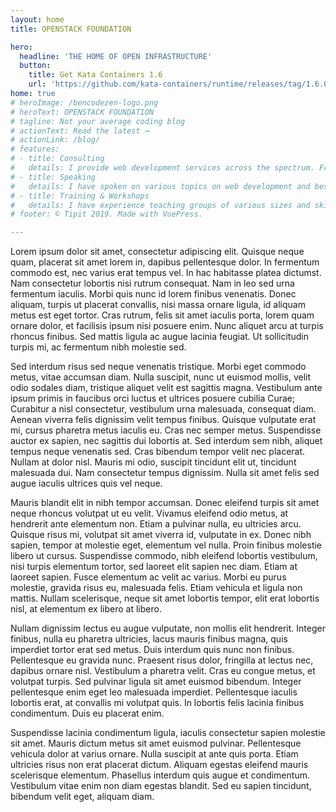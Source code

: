 ```yaml
---
layout: home
title: OPENSTACK FOUNDATION

hero:
  headline: 'THE HOME OF OPEN INFRASTRUCTURE'
  button:
    title: Get Kata Containers 1.6
    url: 'https://github.com/kata-containers/runtime/releases/tag/1.6.0'
home: true
# heroImage: /bencodezen-logo.png
# heroText: OPENSTACK FOUNDATION
# tagline: Not your average coding blog
# actionText: Read the latest →
# actionLink: /blog/
# features:
# - title: Consulting
#   details: I provide web development services across the spectrum. From taking design comps and creating a design system with modular & scalable CSS architecture to building single page applications with Vue.js. 
# - title: Speaking
#   details: I have spoken on various topics on web development and best practices. I'm always creating new topics as well, so please reach out if you'd like me to speak at your event!
# - title: Training & Workshops
#   details: I have experience teaching groups of various sizes and skillsets. Whether it's Vue.js, CSS, or some other topic, I would love to share my knowledge with you and your group!
# footer: © Tipit 2019. Made with VuePress.

---
```



 <main class="main">
    <hero class="hero-main is-primary" withButton :title="$page.frontmatter.hero.headline" >
    </hero>
</main>



Lorem ipsum dolor sit amet, consectetur adipiscing elit. Quisque neque quam, placerat sit amet lorem in, dapibus pellentesque dolor. In fermentum commodo est, nec varius erat tempus vel. In hac habitasse platea dictumst. Nam consectetur lobortis nisi rutrum consequat. Nam in leo sed urna fermentum iaculis. Morbi quis nunc id lorem finibus venenatis. Donec aliquam, turpis ut placerat convallis, nisi massa ornare ligula, id aliquam metus est eget tortor. Cras rutrum, felis sit amet iaculis porta, lorem quam ornare dolor, et facilisis ipsum nisi posuere enim. Nunc aliquet arcu at turpis rhoncus finibus. Sed mattis ligula ac augue lacinia feugiat. Ut sollicitudin turpis mi, ac fermentum nibh molestie sed.

Sed interdum risus sed neque venenatis tristique. Morbi eget commodo metus, vitae accumsan diam. Nulla suscipit, nunc ut euismod mollis, velit odio sodales diam, tristique aliquet velit est sagittis magna. Vestibulum ante ipsum primis in faucibus orci luctus et ultrices posuere cubilia Curae; Curabitur a nisl consectetur, vestibulum urna malesuada, consequat diam. Aenean viverra felis dignissim velit tempus finibus. Quisque vulputate erat mi, cursus pharetra metus iaculis eu. Cras nec semper metus. Suspendisse auctor ex sapien, nec sagittis dui lobortis at. Sed interdum sem nibh, aliquet tempus neque venenatis sed. Cras bibendum tempor velit nec placerat. Nullam at dolor nisl. Mauris mi odio, suscipit tincidunt elit ut, tincidunt malesuada dui. Nam consectetur tempus dignissim. Nulla sit amet felis sed augue iaculis ultrices quis vel neque.

Mauris blandit elit in nibh tempor accumsan. Donec eleifend turpis sit amet neque rhoncus volutpat ut eu velit. Vivamus eleifend odio metus, at hendrerit ante elementum non. Etiam a pulvinar nulla, eu ultricies arcu. Quisque risus mi, volutpat sit amet viverra id, vulputate in ex. Donec nibh sapien, tempor at molestie eget, elementum vel nulla. Proin finibus molestie libero ut cursus. Suspendisse commodo, nibh eleifend lobortis vestibulum, nisi turpis elementum tortor, sed laoreet elit sapien nec diam. Etiam at laoreet sapien. Fusce elementum ac velit ac varius. Morbi eu purus molestie, gravida risus eu, malesuada felis. Etiam vehicula et ligula non mattis. Nullam scelerisque, neque sit amet lobortis tempor, elit erat lobortis nisl, at elementum ex libero at libero.

Nullam dignissim lectus eu augue vulputate, non mollis elit hendrerit. Integer finibus, nulla eu pharetra ultricies, lacus mauris finibus magna, quis imperdiet tortor erat sed metus. Duis interdum quis nunc non finibus. Pellentesque eu gravida nunc. Praesent risus dolor, fringilla at lectus nec, dapibus ornare nisl. Vestibulum a pharetra velit. Cras eu congue metus, et volutpat turpis. Sed pulvinar ligula sit amet euismod bibendum. Integer pellentesque enim eget leo malesuada imperdiet. Pellentesque iaculis lobortis erat, at convallis mi volutpat quis. In lobortis felis lacinia finibus condimentum. Duis eu placerat enim.

Suspendisse lacinia condimentum ligula, iaculis consectetur sapien molestie sit amet. Mauris dictum metus sit amet euismod pulvinar. Pellentesque vehicula dolor at varius ornare. Nulla suscipit at ante quis porta. Etiam ultricies risus non erat placerat dictum. Aliquam egestas eleifend mauris scelerisque elementum. Phasellus interdum quis augue et condimentum. Vestibulum vitae enim non diam egestas blandit. Sed eu sapien tincidunt, bibendum velit eget, aliquam diam.
